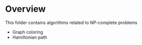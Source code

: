 # Overview
This folder contains algorithms related to NP-complete problems
- Graph coloring
- Hamiltonian path
